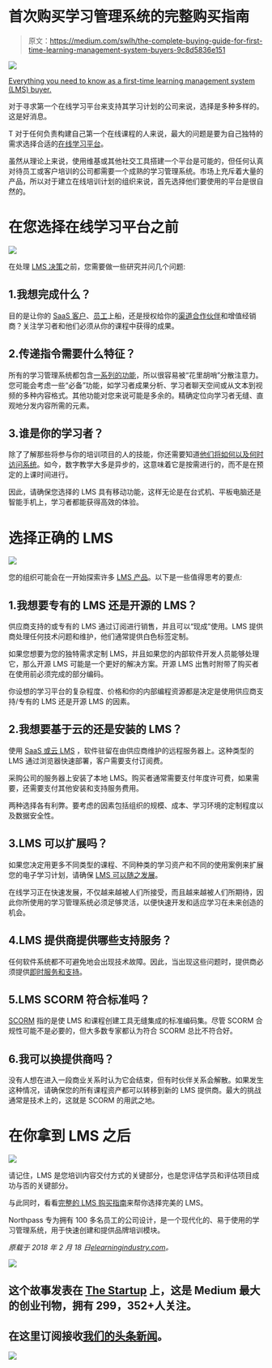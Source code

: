 # 首次购买学习管理系统的完整购买指南

> 原文：<https://medium.com/swlh/the-complete-buying-guide-for-first-time-learning-management-system-buyers-9c8d5836e151>

![](img/e9d84fc6baa500f0ecaeb82ee9944dcc.png)

[Everything you need to know as a first-time learning management system (LMS) buyer.](https://www.northpass.com/lms-buying-guide)

对于寻求第一个在线学习平台来支持其学习计划的公司来说，选择是多种多样的。这是好消息。

T 对于任何负责构建自己第一个在线课程的人来说，最大的问题是要为自己独特的需求选择合适的[在线学习平台](https://www.northpass.com/beginners-guide-to-online-training)。

虽然从理论上来说，使用维基或其他社交工具搭建一个平台是可能的，但任何认真对待员工或客户培训的公司都需要一个成熟的学习管理系统。市场上充斥着大量的产品，所以对于建立在线培训计划的组织来说，首先选择他们要使用的平台是很自然的。

# 在您选择在线学习平台之前

![](img/ba10daf29e7192e2974092e7fc7a521f.png)

在处理 [LMS 决策](https://www.northpass.com/lms-buying-guide)之前，您需要做一些研究并问几个问题:

## 1.我想完成什么？

目的是让你的 [SaaS 客户](https://www.northpass.com/customer-training)、[员工](https://www.northpass.com/employee-training)上船，还是授权给你的[渠道合作伙伴](https://www.northpass.com/channel-partner-training)和增值经销商？关注学习者和他们必须从你的课程中获得的成果。

## 2.传递指令需要什么特征？

所有的学习管理系统都包含[一系列的功能](https://www.northpass.com/learning-management-systems/lms-features)，所以很容易被“花里胡哨”分散注意力。您可能会考虑一些“必备”功能，如学习者成果分析、学习者聊天空间或从文本到视频的多种内容格式。其他功能对您来说可能是多余的。精确定位向学习者无缝、直观地分发内容所需的元素。

## 3.谁是你的学习者？

除了了解那些将参与你的培训项目的人的技能，你还需要知道[他们将如何以及何时访问系统](https://www.northpass.com/beginners-guide-to-online-training/define-persona-and-goals#step-content-1)。如今，数字教学大多是异步的，这意味着它是按需进行的，而不是在预定的上课时间进行。

因此，请确保您选择的 LMS 具有移动功能，这样无论是在台式机、平板电脑还是智能手机上，学习者都能获得高效的体验。

# 选择正确的 LMS

![](img/4229eed988865ebd78309f48ad607d0c.png)

您的组织可能会在一开始探索许多 [LMS 产品](https://elearningindustry.com/free-ebooks/the-complete-lms-buying-guide)。以下是一些值得思考的要点:

## 1.我想要专有的 LMS 还是开源的 LMS？

供应商支持的或专有的 LMS 通过订阅进行销售，并且可以“现成”使用。LMS 提供商处理任何技术问题和维护，他们通常提供白色标签定制。

如果您想要为您的独特需求定制 LMS，并且如果您的内部软件开发人员能够处理它，那么开源 LMS 可能是一个更好的解决方案。开源 LMS 出售时附带了购买者在使用前必须完成的部分编码。

你设想的学习平台的复杂程度、价格和你的内部编程资源都是决定是使用供应商支持/专有的 LMS 还是开源 LMS 的因素。

## 2.我想要基于云的还是安装的 LMS？

使用 [SaaS 或云 LMS](https://elearningindustry.com/cloud-based-lms-for-your-online-training-program-need-5-reasons) ，软件驻留在由供应商维护的远程服务器上。这种类型的 LMS 通过浏览器快速部署，客户需要支付订阅费。

采购公司的服务器上安装了本地 LMS。购买者通常需要支付年度许可费，如果需要，还需要支付其他安装和支持服务费用。

两种选择各有利弊。要考虑的因素包括组织的规模、成本、学习环境的定制程度以及数据安全性。

## 3.LMS 可以扩展吗？

如果您决定用更多不同类型的课程、不同种类的学习资产和不同的使用案例来扩展您的电子学习计划，请确保 [LMS 可以随之发展](https://www.northpass.com/platform/scalability)。

在线学习正在快速发展，不仅越来越被人们所接受，而且越来越被人们所期待，因此你所使用的学习管理系统必须足够灵活，以便快速开发和适应学习在未来创造的机会。

## 4.LMS 提供商提供哪些支持服务？

任何软件系统都不可避免地会出现技术故障。因此，当出现这些问题时，提供商必须提供[即时服务和支持](https://www.northpass.com/support)。

## 5.LMS SCORM 符合标准吗？

[SCORM](https://www.northpass.com/blog/scorm-101-the-what-why-and-how-of-using-scorm-in-elearning) 指的是使 LMS 和课程创建工具无缝集成的标准编码集。尽管 SCORM 合规性可能不是必要的，但大多数专家都认为符合 SCORM 总比不符合好。

## 6.我可以换提供商吗？

没有人想在进入一段商业关系时认为它会结束，但有时伙伴关系会解散。如果发生这种情况，请确保您的所有课程资产都可以转移到新的 LMS 提供商。最大的挑战通常是技术上的，这就是 SCORM 的用武之地。

# 在你拿到 LMS 之后

![](img/8929a1800cd891bf18c7c145d3c4f16f.png)

请记住，LMS 是您培训内容交付方式的关键部分，也是您评估学员和评估项目成功与否的关键部分。

与此同时，看看[完整的 LMS 购买指南](https://www.northpass.com/lms-buying-guide)来帮你选择完美的 LMS。

Northpass 专为拥有 100 多名员工的公司设计，是一个现代化的、易于使用的学习管理系统，用于快速创建和提供品牌培训模块。

*原载于 2018 年 2 月 18 日*[*elearningindustry.com*](https://elearningindustry.com/must-have-lms-features-choose-first-time-buyer)*。*

![](img/731acf26f5d44fdc58d99a6388fe935d.png)

## 这个故事发表在 [The Startup](https://medium.com/swlh) 上，这是 Medium 最大的创业刊物，拥有 299，352+人关注。

## 在这里订阅接收[我们的头条新闻](http://growthsupply.com/the-startup-newsletter/)。

![](img/731acf26f5d44fdc58d99a6388fe935d.png)